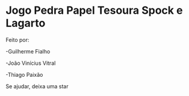 # Jogo Pedra Papel Tesoura Spock e Lagarto





Feito por:

-Guilherme Fialho

-João Vinícius Vitral

-Thiago Paixão


Se ajudar, deixa uma star

